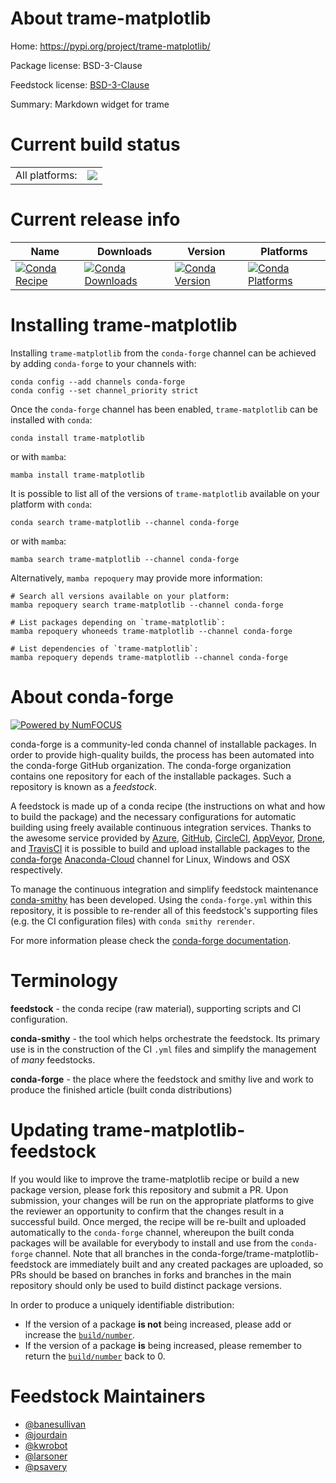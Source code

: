 About trame-matplotlib
======================

Home: https://pypi.org/project/trame-matplotlib/

Package license: BSD-3-Clause

Feedstock license: [BSD-3-Clause](https://github.com/conda-forge/trame-matplotlib-feedstock/blob/main/LICENSE.txt)

Summary: Markdown widget for trame

Current build status
====================


<table><tr><td>All platforms:</td>
    <td>
      <a href="https://dev.azure.com/conda-forge/feedstock-builds/_build/latest?definitionId=18596&branchName=main">
        <img src="https://dev.azure.com/conda-forge/feedstock-builds/_apis/build/status/trame-matplotlib-feedstock?branchName=main">
      </a>
    </td>
  </tr>
</table>

Current release info
====================

| Name | Downloads | Version | Platforms |
| --- | --- | --- | --- |
| [![Conda Recipe](https://img.shields.io/badge/recipe-trame--matplotlib-green.svg)](https://anaconda.org/conda-forge/trame-matplotlib) | [![Conda Downloads](https://img.shields.io/conda/dn/conda-forge/trame-matplotlib.svg)](https://anaconda.org/conda-forge/trame-matplotlib) | [![Conda Version](https://img.shields.io/conda/vn/conda-forge/trame-matplotlib.svg)](https://anaconda.org/conda-forge/trame-matplotlib) | [![Conda Platforms](https://img.shields.io/conda/pn/conda-forge/trame-matplotlib.svg)](https://anaconda.org/conda-forge/trame-matplotlib) |

Installing trame-matplotlib
===========================

Installing `trame-matplotlib` from the `conda-forge` channel can be achieved by adding `conda-forge` to your channels with:

```
conda config --add channels conda-forge
conda config --set channel_priority strict
```

Once the `conda-forge` channel has been enabled, `trame-matplotlib` can be installed with `conda`:

```
conda install trame-matplotlib
```

or with `mamba`:

```
mamba install trame-matplotlib
```

It is possible to list all of the versions of `trame-matplotlib` available on your platform with `conda`:

```
conda search trame-matplotlib --channel conda-forge
```

or with `mamba`:

```
mamba search trame-matplotlib --channel conda-forge
```

Alternatively, `mamba repoquery` may provide more information:

```
# Search all versions available on your platform:
mamba repoquery search trame-matplotlib --channel conda-forge

# List packages depending on `trame-matplotlib`:
mamba repoquery whoneeds trame-matplotlib --channel conda-forge

# List dependencies of `trame-matplotlib`:
mamba repoquery depends trame-matplotlib --channel conda-forge
```


About conda-forge
=================

[![Powered by
NumFOCUS](https://img.shields.io/badge/powered%20by-NumFOCUS-orange.svg?style=flat&colorA=E1523D&colorB=007D8A)](https://numfocus.org)

conda-forge is a community-led conda channel of installable packages.
In order to provide high-quality builds, the process has been automated into the
conda-forge GitHub organization. The conda-forge organization contains one repository
for each of the installable packages. Such a repository is known as a *feedstock*.

A feedstock is made up of a conda recipe (the instructions on what and how to build
the package) and the necessary configurations for automatic building using freely
available continuous integration services. Thanks to the awesome service provided by
[Azure](https://azure.microsoft.com/en-us/services/devops/), [GitHub](https://github.com/),
[CircleCI](https://circleci.com/), [AppVeyor](https://www.appveyor.com/),
[Drone](https://cloud.drone.io/welcome), and [TravisCI](https://travis-ci.com/)
it is possible to build and upload installable packages to the
[conda-forge](https://anaconda.org/conda-forge) [Anaconda-Cloud](https://anaconda.org/)
channel for Linux, Windows and OSX respectively.

To manage the continuous integration and simplify feedstock maintenance
[conda-smithy](https://github.com/conda-forge/conda-smithy) has been developed.
Using the ``conda-forge.yml`` within this repository, it is possible to re-render all of
this feedstock's supporting files (e.g. the CI configuration files) with ``conda smithy rerender``.

For more information please check the [conda-forge documentation](https://conda-forge.org/docs/).

Terminology
===========

**feedstock** - the conda recipe (raw material), supporting scripts and CI configuration.

**conda-smithy** - the tool which helps orchestrate the feedstock.
                   Its primary use is in the construction of the CI ``.yml`` files
                   and simplify the management of *many* feedstocks.

**conda-forge** - the place where the feedstock and smithy live and work to
                  produce the finished article (built conda distributions)


Updating trame-matplotlib-feedstock
===================================

If you would like to improve the trame-matplotlib recipe or build a new
package version, please fork this repository and submit a PR. Upon submission,
your changes will be run on the appropriate platforms to give the reviewer an
opportunity to confirm that the changes result in a successful build. Once
merged, the recipe will be re-built and uploaded automatically to the
`conda-forge` channel, whereupon the built conda packages will be available for
everybody to install and use from the `conda-forge` channel.
Note that all branches in the conda-forge/trame-matplotlib-feedstock are
immediately built and any created packages are uploaded, so PRs should be based
on branches in forks and branches in the main repository should only be used to
build distinct package versions.

In order to produce a uniquely identifiable distribution:
 * If the version of a package **is not** being increased, please add or increase
   the [``build/number``](https://docs.conda.io/projects/conda-build/en/latest/resources/define-metadata.html#build-number-and-string).
 * If the version of a package **is** being increased, please remember to return
   the [``build/number``](https://docs.conda.io/projects/conda-build/en/latest/resources/define-metadata.html#build-number-and-string)
   back to 0.

Feedstock Maintainers
=====================

* [@banesullivan](https://github.com/banesullivan/)
* [@jourdain](https://github.com/jourdain/)
* [@kwrobot](https://github.com/kwrobot/)
* [@larsoner](https://github.com/larsoner/)
* [@psavery](https://github.com/psavery/)

